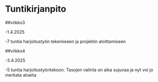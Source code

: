 # Tuntikirjanpito


##viikko3


-1.4.2025

-7 tuntia harjoitustyön tekemiseen ja projektin aloittamiseen

##viikko4

-3.4.2025

-5 tuntia harjoitustyöntekoon. Tasojen valinta on aika sujuvaa ja nyt voi jo merkata alueita

